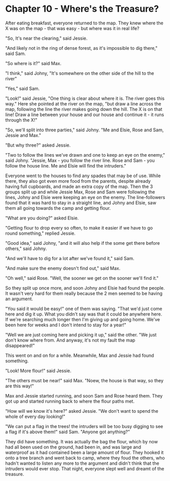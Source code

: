 # Chapter 10 - Where's the Treasure?

After eating breakfast, everyone returned to the map. They knew where the X was on the map - that was easy - but where was it in real life?

"So, It's near the clearing," said Jessie.

"And likely not in the ring of dense forest, as it's impossible to dig there," said Sam.

"So where is it?" said Max.

"I think," said Johny, "It's somewhere on the other side of the hill to the river"

"Yes," said Sam.

"Look!" said Jessie, "One thing is clear about where it is. The river goes this way." Here she pointed at the river on the map, "but draw a line across the map, following the line the river makes going down the hill. The X is on that line! Draw a line between your house and our house and continue it - it runs through the X!"

"So, we'll split into three parties," said Johny. "Me and Elsie, Rose and Sam, Jessie and Max."

"But why three?" asked Jessie.

"Two to follow the lines we've drawn and one to keep an eye on the enemy," said Johny. "Jessie, Max - you follow the river line. Rose and Sam - you follow the house line. Me and Elsie will find the intruders."

Everyone went to the houses to find any spades that may be of use. While there, they also got even more food from the parents, despite already having full cupboards, and made an extra copy of the map. Then the 3 groups split up and while Jessie Max, Rose and Sam were following the lines, Johny and Elsie were keeping an eye on the enemy. The line-followers found that it was hard to stay in a straight line, and Johny and Elsie, saw them all going towards the camp and getting flour.

"What are you doing?" asked Elsie.

"Getting flour to drop every so often, to make it easier if we have to go round something," replied Jessie.

"Good idea," said Johny, "and it will also help if the some get there before others," said Johny.

"And we'll have to dig for a lot after we've found it," said Sam.

"And make sure the enemy doesn't find out," said Max.

"Oh well," said Rose. "Well, the sooner we get on the sooner we'll find it."

So they split up once more, and soon Johny and Elsie had found the people. It wasn't very hard for them really because the 2 men seemed to be having an argument.

"You said it would be easy!" one of them was saying. "That we'd just come here and dig it up. What you didn't say was that it could be anywhere here. If we're searching much longer then I'm giving up and going home. We've been here for weeks and I don't intend to stay for a year!"

"Well we are just coming here and picking it up," said the other. "We just don't know where from. And anyway, it's not my fault the map disappeared!"

This went on and on for a while. Meanwhile, Max and Jessie had found something.

"Look! More flour!" said Jessie.

"The others must be near!" said Max. "Noew, the house is that way, so they are this way!"

Max and Jessie started running, and soon Sam and Rose heard them. They got up and started running back to where the flour paths met.

"How will we know it's here?" asked Jessie. "We don't want to spend the whole of every day looking!"

"We can put a flag in the trees! the intruders will be too busy digging to see a flag if it's above them!" said Sam. "Anyone got anything?"

They did have something. It was actually the bag the flour, which by now had all been used on the ground, had been in, and was large and waterproof as it had contained been a large amount of flour. They hooked it onto a tree branch and went back to camp, where they foud the others, who hadn't wanted to listen any more to the argument and didn't think that the intruders would ever stop. That night, everyone slept well and dreamt of the treasure.
